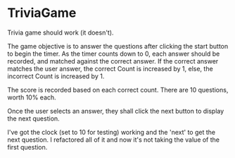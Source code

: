 # TriviaGame


Trivia game should work (it doesn't).

The game objective is to answer the questions after clicking the start button to begin the timer.  As the timer counts down to 0,
each answer should be recorded, and matched against the correct answer.  If the correct answer matches the user answer, the correct Count is increased by 1, else, the incorrect Count is increased by 1.

The score is recorded based on each correct count.  There are 10 questions, worth 10% each.  

Once the user selects an answer, they shall click the next button to display the next question.  

I've got the clock (set to 10 for testing) working and the 'next' to get the next question.  I refactored all of it and now it's not taking the value of the first question.



